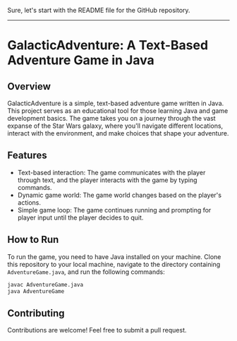 Sure, let's start with the README file for the GitHub repository.

---

# GalacticAdventure: A Text-Based Adventure Game in Java

## Overview

GalacticAdventure is a simple, text-based adventure game written in Java. This project serves as an educational tool for those learning Java and game development basics. The game takes you on a journey through the vast expanse of the Star Wars galaxy, where you'll navigate different locations, interact with the environment, and make choices that shape your adventure.

## Features

- Text-based interaction: The game communicates with the player through text, and the player interacts with the game by typing commands.
- Dynamic game world: The game world changes based on the player's actions.
- Simple game loop: The game continues running and prompting for player input until the player decides to quit.

## How to Run

To run the game, you need to have Java installed on your machine. Clone this repository to your local machine, navigate to the directory containing `AdventureGame.java`, and run the following commands:

```bash
javac AdventureGame.java
java AdventureGame
```

## Contributing

Contributions are welcome! Feel free to submit a pull request.
